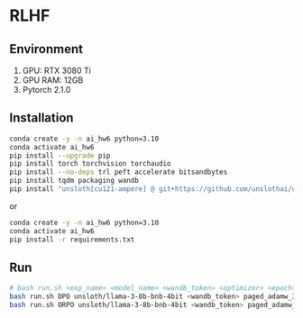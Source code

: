 # RLHF

## Environment

1. GPU: RTX 3080 Ti
2. GPU RAM: 12GB
3. Pytorch 2.1.0

## Installation

```sh
conda create -y -n ai_hw6 python=3.10
conda activate ai_hw6
pip install --upgrade pip
pip install torch torchvision torchaudio
pip install --no-deps trl peft accelerate bitsandbytes
pip install tqdm packaging wandb
pip install "unsloth[cu121-ampere] @ git+https://github.com/unslothai/unsloth.git"
```

or

```sh
conda create -y -n ai_hw6 python=3.10
conda activate ai_hw6
pip install -r requirements.txt
```

## Run

```sh
# bash run.sh <exp_name> <model_name> <wandb_token> <optimizer> <epoch> <beta>
bash run.sh DPO unsloth/llama-3-8b-bnb-4bit <wandb_token> paged_adamw_32bit 1 0.1
bash run.sh ORPO unsloth/llama-3-8b-bnb-4bit <wandb_token> paged_adamw_32bit 1 0.1
```
